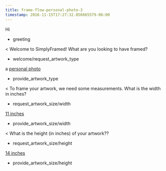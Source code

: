 ```yaml
---
title: frame-flow-personal-photo-3
timestamp: 2016-11-15T17:27:32.856665579-06:00
---
```


Hi
* greeting

< Welcome to SimplyFramed! What are you looking to have framed?
* welcome/request_artwork_type

a [personal photo](artwork_type)
* provide_artwork_type

< To frame your artwork, we need some measurements. What is the width in inches?
* request_artwork_size/width

[11 inches](artwork_size#width)
* provide_artwork_size/width

< What is the height (in inches) of your artwork??
* request_artwork_size/height

[14 inches](artwork_size#height)
* provide_artwork_size/height

